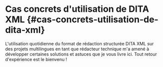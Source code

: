 # Cas concrets d\'utilisation de DITA XML {#cas-concrets-utilisation-de-dita-xml}

L\'utilisation quotidienne du format de rédaction structurée DITA XML
sur des projets multilingues en tant que rédacteur technique m\'a amené
à développer certaines solutions et astuces que je vous livre ici. Tout
retour d\'expérience est le bienvenu !
